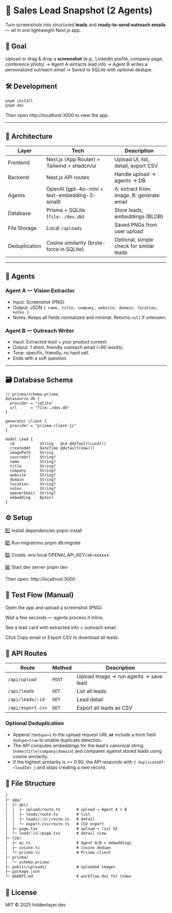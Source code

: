 # 🧠 Sales Lead Snapshot (2 Agents)

Turn screenshots into structured **leads** and **ready-to-send outreach emails** — all in one lightweight Next.js app.

## 🚀 Goal

Upload or drag & drop a **screenshot** (e.g., LinkedIn profile, company page, conference photo)
→ Agent A extracts lead info → Agent B writes a personalized outreach email
→ Saved to SQLite with optional dedupe.

## 🛠️ Development

```bash
pnpm install
pnpm dev
```

Then open http://localhost:3000 to view the app.

---

## 🧩 Architecture

| Layer | Tech | Description |
|-------|------|--------------|
| Frontend | Next.js (App Router) + Tailwind + shadcn/ui | Upload UI, list, detail, export CSV |
| Backend | Next.js API routes | Handle upload → agents → DB |
| Agents | OpenAI (gpt-4o-mini + text-embedding-3-small) | A: extract from image, B: generate email |
| Database | Prisma + SQLite (`file:./dev.db`) | Store leads, embeddings (BLOB) |
| File Storage | Local `/uploads` | Saved PNGs from user upload |
| Deduplication | Cosine similarity (brute-force in SQLite) | Optional, simple check for similar leads |

---

## 🧠 Agents

### Agent A — Vision Extractor
- Input: Screenshot (PNG)
- Output: JSON `{ name, title, company, website, domain, location, notes }`
- Notes: Keeps all fields normalized and minimal. Returns `null` if unknown.

### Agent B — Outreach Writer
- Input: Extracted lead + your product context.
- Output: 1 short, friendly outreach email (~90 words).
- Tone: specific, friendly, no hard sell.
- Ends with a soft question.

---

## 🗃️ Database Schema

```prisma
// prisma/schema.prisma
datasource db {
  provider = "sqlite"
  url      = "file:./dev.db"
}

generator client {
  provider = "prisma-client-js"
}

model Lead {
  id           String   @id @default(cuid())
  createdAt    DateTime @default(now())
  imagePath    String
  sourceUrl    String?
  name         String?
  title        String?
  company      String?
  website      String?
  domain       String?
  location     String?
  notes        String?
  openerEmail  String?
  embedding    Bytes?
}
```

## ⚙️ Setup

1️⃣ Install dependencies
pnpm install

2️⃣ Run migrations
pnpm db:migrate

3️⃣ Create .env.local
OPENAI_API_KEY=sk-xxxxxx

4️⃣ Start dev server
pnpm dev


Then open: http://localhost:3000

## 🧪 Test Flow (Manual)

Open the app and upload a screenshot (PNG).

Wait a few seconds — agents process it inline.

See a lead card with extracted info + outreach email.

Click Copy email or Export CSV to download all leads.

## 🧪 API Routes

| Route             | Method | Description                           |
| ----------------- | ------ | ------------------------------------- |
| `/api/upload`     | `POST` | Upload image → run agents → save lead |
| `/api/leads`      | `GET`  | List all leads                        |
| `/api/leads/:id`  | `GET`  | Lead detail                           |
| `/api/export.csv` | `GET`  | Export all leads as CSV               |

### Optional Deduplication

- Append `?dedupe=1` to the upload request URL **or** include a form field `dedupe=true` to enable duplicate detection.
- The API computes embeddings for the lead's canonical string (`name|title|company|domain`) and compares against stored leads using cosine similarity.
- If the highest similarity is >= 0.90, the API responds with `{ duplicateOf: <leadId> }` and skips creating a new record.


## 📁 File Structure

```md
/
├─ app/
│  ├─ api/
│  │  ├─ upload/route.ts       # upload → Agent A + B
│  │  ├─ leads/route.ts        # list
│  │  ├─ leads/[id]/route.ts   # detail
│  │  └─ export.csv/route.ts   # CSV export
│  ├─ page.tsx                 # upload + list UI
│  └─ lead/[id]/page.tsx       # detail view
├─ lib/
│  ├─ ai.ts                    # Agent A/B + embeddings
│  ├─ cosine.ts                # cosine dedupe
│  └─ prisma.ts                # Prisma client
├─ prisma/
│  └─ schema.prisma
├─ public/uploads/             # uploaded images
├─ package.json
└─ AGENTS.md                   # workflow doc for Codex
```

## 🧰 License

MIT © 2025 hiddenlayer.dev